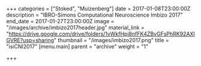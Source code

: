 +++
categories = ["Stoked", "Muizenberg"]
date = 2017-01-08T23:00:00Z
description = "IBRO-Simons Computational Neuroscience Imbizo 2017"
end_date = 2017-01-27T23:00:00Z
image = "/images/archive/imbizo2017header.jpg"
material_link = "https://drive.google.com/drive/folders/1vWkfHpj8nfFK4ZBvGFsPhRK92AXIGVRE?usp=sharing"
thumbnail = "/images/imbizo2017.png"
title = "isiCNI2017"
[menu.main]
parent = "archive"
weight = "1"

+++

